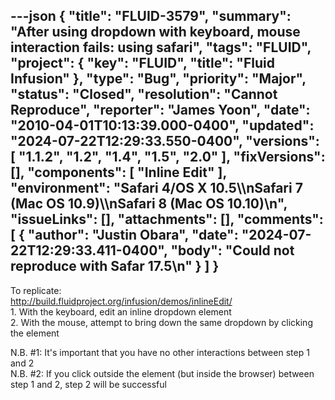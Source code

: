 ---json
{
  "title": "FLUID-3579",
  "summary": "After using dropdown with keyboard, mouse interaction fails: using safari",
  "tags": "FLUID",
  "project": {
    "key": "FLUID",
    "title": "Fluid Infusion"
  },
  "type": "Bug",
  "priority": "Major",
  "status": "Closed",
  "resolution": "Cannot Reproduce",
  "reporter": "James Yoon",
  "date": "2010-04-01T10:13:39.000-0400",
  "updated": "2024-07-22T12:29:33.550-0400",
  "versions": [
    "1.1.2",
    "1.2",
    "1.4",
    "1.5",
    "2.0"
  ],
  "fixVersions": [],
  "components": [
    "Inline Edit"
  ],
  "environment": "Safari 4/OS X 10.5\\\nSafari 7 (Mac OS 10.9)\\\nSafari 8 (Mac OS 10.10)\n",
  "issueLinks": [],
  "attachments": [],
  "comments": [
    {
      "author": "Justin Obara",
      "date": "2024-07-22T12:29:33.411-0400",
      "body": "Could not reproduce with Safar 17.5\n"
    }
  ]
}
---
To replicate:\
<http://build.fluidproject.org/infusion/demos/inlineEdit/>\
1\. With the keyboard, edit an inline dropdown element\
2\. With the mouse, attempt to bring down the same dropdown by clicking the element

N.B. #1: It's important that you have no other interactions between step 1 and 2\
N.B. #2: If you click outside the element (but inside the browser) between step 1 and 2, step 2 will be successful

        